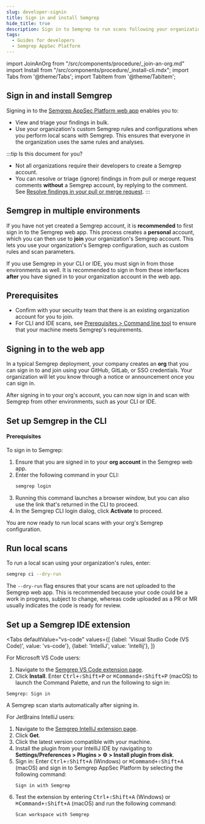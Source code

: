 ```yaml
---
slug: developer-signin
title: Sign in and install Semgrep
hide_title: true
description: Sign in to Semgrep to run scans following your organization's Semgrep deployment.
tags:
  - Guides for developers
  - Semgrep AppSec Platform
---
```


import JoinAnOrg from "/src/components/procedure/_join-an-org.md"
import Install from "/src/components/procedure/_install-cli.mdx";
import Tabs from '@theme/Tabs';
import TabItem from '@theme/TabItem';

## Sign in and install Semgrep

Signing in to the [<i class="fas fa-external-link fa-xs"></i> Semgrep AppSec Platform web app](https://semgrep.dev/login) enables you to:

- View and triage your findings in bulk.
- Use your organization's custom Semgrep rules and configurations when you perform local scans with Semgrep. This ensures that everyone in the organization uses the same rules and analyses.

:::tip Is this document for you?
- Not all organizations require their developers to create a Semgrep account.
- You can resolve or triage (ignore) findings in from pull or merge request comments **without** a Semgrep account, by replying to the comment. See [Resolve findings in your pull or merge request](/for-developers/resolve-findings-through-comments).
:::

## Semgrep in multiple environments

If you have not yet created a Semgrep account, it is **recommended** to first sign in to the Semgrep web app. This process creates a **personal** account, which you can then use to **join** your organization's Semgrep account. This lets you use your organization's Semgrep configuration, such as custom rules and scan parameters.

If you use Semgrep in your CLI or IDE, you must sign in from those environments as well. It is recommended to sign in from these interfaces **after** you have signed in to your organization account in the web app.

## Prerequisites

- Confirm with your security team that there is an existing organization account for you to join.
- For CLI and IDE scans, see [Prerequisites > Command line tool](/prerequisites#semgrep-command-line-tool) to ensure that your machine meets Semgrep's requirements.

## Signing in to the web app

In a typical Semgrep deployment, your company creates an **org** that you can sign in to and join using your GitHub, GitLab, or SSO credentials. Your organization will let you know through a notice or announcement once you can sign in.

 <JoinAnOrg />

After signing in to your org's account, you can now sign in and scan with Semgrep from other environments, such as your CLI or IDE.

## Set up Semgrep in the CLI

#### Prerequisites

<Install />

To sign in to Semgrep:

1. Ensure that you are signed in to your **org account** in the Semgrep web app.
1. Enter the following command in your CLI:
    ```bash
    semgrep login
    ``` 
1. Running this command launches a browser window, but you can also use the link that's returned in the CLI to proceed.
1. In the Semgrep CLI login dialog, click **Activate** to proceed.

You are now ready to run local scans with your org's Semgrep configuration.

## Run local scans

To run a local scan using your organization's rules, enter:

```bash
semgrep ci --dry-run
```

The `--dry-run` flag ensures that your scans are not uploaded to the Semgrep web app. This is recommended because your code could be a work in progress, subject to change, whereas code uploaded as a PR or MR usually indicates the code is ready for review. 

<!-- Move to another doc -->
## Set up a Semgrep IDE extension

<Tabs
    defaultValue="vs-code"
    values={[
    {label: 'Visual Studio Code (VS Code)', value: 'vs-code'},
    {label: 'IntelliJ', value: 'intellij'},
    ]}
>

<TabItem value='vs-code'>

For Microsoft VS Code users:

1. Navigate to the [<i class="fas fa-external-link fa-xs"></i> Semgrep VS Code extension page](https://marketplace.visualstudio.com/items?itemName=Semgrep.semgrep).
1. Click **Install**. Enter <kbd>Ctrl+⇧Shift+P</kbd> or <kbd>⌘Command+⇧Shift+P</kbd> (macOS) to launch the Command Palette, and run the following to sign in:
```
Semgrep: Sign in
```

A Semgrep scan starts automatically after signing in.

</TabItem>

<TabItem value='intellij'>

For JetBrains IntelliJ users:

1. Navigate to the [<i class="fas fa-external-link fa-xs"></i> Semgrep IntelliJ extension page](https://plugins.jetbrains.com/plugin/22622-semgrep).
1. Click **Get**.
1. Click the latest version compatible with your machine.
1. Install the plugin from your IntelliJ IDE by navigating to **Settings/Preferences > Plugins > ⚙️ > Install plugin from disk**.
1. Sign in: Enter <kbd>Ctrl+⇧Shift+A</kbd> (Windows) or <kbd>⌘Command+⇧Shift+A</kbd> (macOS) and sign in to Semgrep AppSec Platform by selecting the following command:
   ```
   Sign in with Semgrep
   ```
3. Test the extension by entering <kbd>Ctrl+⇧Shift+A</kbd> (Windows) or <kbd>⌘Command+⇧Shift+A</kbd> (macOS) and run the following command:
   ```
   Scan workspace with Semgrep
   ```

</TabItem>
</Tabs>


